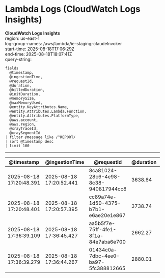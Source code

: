 ﻿# Lambda Logs (CloudWatch Logs Insights)

**CloudWatch Logs Insights**  
region: us-east-1  
log-group-names: /aws/lambda/ie-staging-claudeInvoker  
start-time: 2025-08-18T17:06:29Z  
end-time: 2025-08-18T18:07:41Z  
query-string:
```
fields 
  @timestamp,
  @ingestionTime,
  @requestId,
  @duration,
  @billedDuration,
  @initDuration,
  @memorySize,
  @maxMemoryUsed,
  @entity.KeyAttributes.Name,
  @entity.Attributes.Lambda.Function,
  @entity.Attributes.PlatformType,
  @aws.account,
  @aws.region,
  @xrayTraceId,
  @xraySegmentId
| filter @message like /^REPORT/
| sort @timestamp desc
| limit 100
```
---
| @timestamp | @ingestionTime | @requestId | @duration | @billedDuration | @initDuration | @memorySize | @maxMemoryUsed | @entity.KeyAttributes.Name | @entity.Attributes.Lambda.Function | @entity.Attributes.PlatformType | @aws.account | @aws.region | @xrayTraceId | @xraySegmentId |
| --- | --- | --- | --- | --- | --- | --- | --- | --- | --- | --- | --- | --- | --- | --- |
| 2025-08-18 17:20:48.391 | 2025-08-18 17:20:52.441 | 8ca81024-28c6-4e98-8c38-940817944cc8 | 3638.64 | 3639 | 1068.21 | 1024000000 | 119000000 | ie-staging-claudeInvoker | ie-staging-claudeInvoker | AWS::Lambda | 663981805246 | us-east-1 |  |  |
| 2025-08-18 17:20:48.401 | 2025-08-18 17:20:57.395 | cc89a74e-1d50-4375-b7b1-e6ae20e1e867 | 3738.74 | 3739 | 984.75 | 1024000000 | 118000000 | ie-staging-claudeInvoker | ie-staging-claudeInvoker | AWS::Lambda | 663981805246 | us-east-1 |  |  |
| 2025-08-18 17:36:39.109 | 2025-08-18 17:36:45.427 | aa5b5f7e-75ff-4fe1-8f1a-84e7aba6e700 | 2662.27 | 2663 | 1038.78 | 1024000000 | 119000000 | ie-staging-claudeInvoker | ie-staging-claudeInvoker | AWS::Lambda | 663981805246 | us-east-1 |  |  |
| 2025-08-18 17:36:39.279 | 2025-08-18 17:36:44.267 | 01434c0a-7dbc-4ee0-ba97-5fc388812665 | 2880.01 | 2881 | 953.8 | 1024000000 | 118000000 | ie-staging-claudeInvoker | ie-staging-claudeInvoker | AWS::Lambda | 663981805246 | us-east-1 |  |  |


